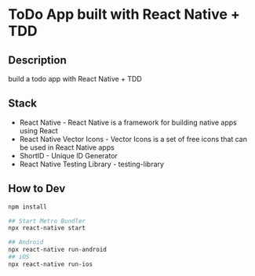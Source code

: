 # ToDo App built with React Native + TDD
## Description
build a todo app with React Native + TDD

## Stack
* React Native - React Native is a framework for building native apps using React
* React Native Vector Icons - Vector Icons is a set of free icons that can be used in React Native apps
* ShortID - Unique ID Generator
* React Native Testing Library - testing-library


## How to Dev
```bash
npm install

## Start Metro Bundler
npx react-native start

## Android
npx react-native run-android
## iOS
npx react-native run-ios
```